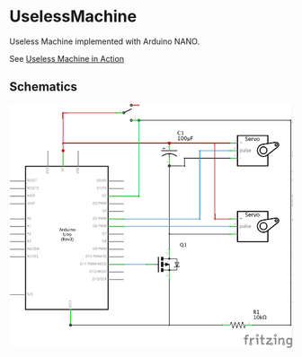 # UselessMachine
Useless Machine implemented with Arduino NANO.

See [Useless Machine in Action](https://www.youtube.com/watch?v=EgTnfTqycV0)

## Schematics

![Useless Machine Schematics](doc/Useless-Machine-Schematic.png)

